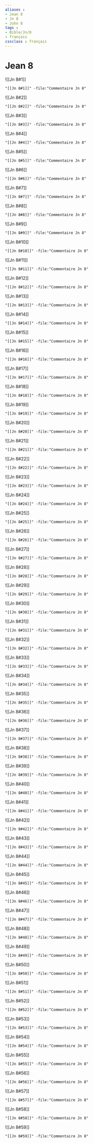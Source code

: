```yaml
---
aliases : 
- Jean 8
- Jn 8
- John 8
tags : 
- Bible/Jn/8
- français
cssclass : français
---
```


# Jean 8

![[Jn 8#1]]

```query
"[[Jn 8#1]]" -file:"Commentaire Jn 8"
```

![[Jn 8#2]]

```query
"[[Jn 8#2]]" -file:"Commentaire Jn 8"
```

![[Jn 8#3]]

```query
"[[Jn 8#3]]" -file:"Commentaire Jn 8"
```

![[Jn 8#4]]

```query
"[[Jn 8#4]]" -file:"Commentaire Jn 8"
```

![[Jn 8#5]]

```query
"[[Jn 8#5]]" -file:"Commentaire Jn 8"
```

![[Jn 8#6]]

```query
"[[Jn 8#6]]" -file:"Commentaire Jn 8"
```

![[Jn 8#7]]

```query
"[[Jn 8#7]]" -file:"Commentaire Jn 8"
```

![[Jn 8#8]]

```query
"[[Jn 8#8]]" -file:"Commentaire Jn 8"
```

![[Jn 8#9]]

```query
"[[Jn 8#9]]" -file:"Commentaire Jn 8"
```

![[Jn 8#10]]

```query
"[[Jn 8#10]]" -file:"Commentaire Jn 8"
```

![[Jn 8#11]]

```query
"[[Jn 8#11]]" -file:"Commentaire Jn 8"
```

![[Jn 8#12]]

```query
"[[Jn 8#12]]" -file:"Commentaire Jn 8"
```

![[Jn 8#13]]

```query
"[[Jn 8#13]]" -file:"Commentaire Jn 8"
```

![[Jn 8#14]]

```query
"[[Jn 8#14]]" -file:"Commentaire Jn 8"
```

![[Jn 8#15]]

```query
"[[Jn 8#15]]" -file:"Commentaire Jn 8"
```

![[Jn 8#16]]

```query
"[[Jn 8#16]]" -file:"Commentaire Jn 8"
```

![[Jn 8#17]]

```query
"[[Jn 8#17]]" -file:"Commentaire Jn 8"
```

![[Jn 8#18]]

```query
"[[Jn 8#18]]" -file:"Commentaire Jn 8"
```

![[Jn 8#19]]

```query
"[[Jn 8#19]]" -file:"Commentaire Jn 8"
```

![[Jn 8#20]]

```query
"[[Jn 8#20]]" -file:"Commentaire Jn 8"
```

![[Jn 8#21]]

```query
"[[Jn 8#21]]" -file:"Commentaire Jn 8"
```

![[Jn 8#22]]

```query
"[[Jn 8#22]]" -file:"Commentaire Jn 8"
```

![[Jn 8#23]]

```query
"[[Jn 8#23]]" -file:"Commentaire Jn 8"
```

![[Jn 8#24]]

```query
"[[Jn 8#24]]" -file:"Commentaire Jn 8"
```

![[Jn 8#25]]

```query
"[[Jn 8#25]]" -file:"Commentaire Jn 8"
```

![[Jn 8#26]]

```query
"[[Jn 8#26]]" -file:"Commentaire Jn 8"
```

![[Jn 8#27]]

```query
"[[Jn 8#27]]" -file:"Commentaire Jn 8"
```

![[Jn 8#28]]

```query
"[[Jn 8#28]]" -file:"Commentaire Jn 8"
```

![[Jn 8#29]]

```query
"[[Jn 8#29]]" -file:"Commentaire Jn 8"
```

![[Jn 8#30]]

```query
"[[Jn 8#30]]" -file:"Commentaire Jn 8"
```

![[Jn 8#31]]

```query
"[[Jn 8#31]]" -file:"Commentaire Jn 8"
```

![[Jn 8#32]]

```query
"[[Jn 8#32]]" -file:"Commentaire Jn 8"
```

![[Jn 8#33]]

```query
"[[Jn 8#33]]" -file:"Commentaire Jn 8"
```

![[Jn 8#34]]

```query
"[[Jn 8#34]]" -file:"Commentaire Jn 8"
```

![[Jn 8#35]]

```query
"[[Jn 8#35]]" -file:"Commentaire Jn 8"
```

![[Jn 8#36]]

```query
"[[Jn 8#36]]" -file:"Commentaire Jn 8"
```

![[Jn 8#37]]

```query
"[[Jn 8#37]]" -file:"Commentaire Jn 8"
```

![[Jn 8#38]]

```query
"[[Jn 8#38]]" -file:"Commentaire Jn 8"
```

![[Jn 8#39]]

```query
"[[Jn 8#39]]" -file:"Commentaire Jn 8"
```

![[Jn 8#40]]

```query
"[[Jn 8#40]]" -file:"Commentaire Jn 8"
```

![[Jn 8#41]]

```query
"[[Jn 8#41]]" -file:"Commentaire Jn 8"
```

![[Jn 8#42]]

```query
"[[Jn 8#42]]" -file:"Commentaire Jn 8"
```

![[Jn 8#43]]

```query
"[[Jn 8#43]]" -file:"Commentaire Jn 8"
```

![[Jn 8#44]]

```query
"[[Jn 8#44]]" -file:"Commentaire Jn 8"
```

![[Jn 8#45]]

```query
"[[Jn 8#45]]" -file:"Commentaire Jn 8"
```

![[Jn 8#46]]

```query
"[[Jn 8#46]]" -file:"Commentaire Jn 8"
```

![[Jn 8#47]]

```query
"[[Jn 8#47]]" -file:"Commentaire Jn 8"
```

![[Jn 8#48]]

```query
"[[Jn 8#48]]" -file:"Commentaire Jn 8"
```

![[Jn 8#49]]

```query
"[[Jn 8#49]]" -file:"Commentaire Jn 8"
```

![[Jn 8#50]]

```query
"[[Jn 8#50]]" -file:"Commentaire Jn 8"
```

![[Jn 8#51]]

```query
"[[Jn 8#51]]" -file:"Commentaire Jn 8"
```

![[Jn 8#52]]

```query
"[[Jn 8#52]]" -file:"Commentaire Jn 8"
```

![[Jn 8#53]]

```query
"[[Jn 8#53]]" -file:"Commentaire Jn 8"
```

![[Jn 8#54]]

```query
"[[Jn 8#54]]" -file:"Commentaire Jn 8"
```

![[Jn 8#55]]

```query
"[[Jn 8#55]]" -file:"Commentaire Jn 8"
```

![[Jn 8#56]]

```query
"[[Jn 8#56]]" -file:"Commentaire Jn 8"
```

![[Jn 8#57]]

```query
"[[Jn 8#57]]" -file:"Commentaire Jn 8"
```

![[Jn 8#58]]

```query
"[[Jn 8#58]]" -file:"Commentaire Jn 8"
```

![[Jn 8#59]]

```query
"[[Jn 8#59]]" -file:"Commentaire Jn 8"
```

